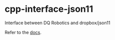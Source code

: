 # cpp-interface-json11
Interface between DQ Robotics and dropbox/json11

Refer to the [docs](https://dqroboticsgithubio.readthedocs.io/en/latest/installation/cpp.html).
